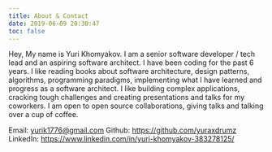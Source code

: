 ```yaml
---
title: About & Contact
date: 2019-06-09 20:30:47
toc: false
---
```

Hey, My name is Yuri Khomyakov.
I am a senior software developer / tech lead and an aspiring software architect. I have been coding for the past 6 years. I like reading books about software architecture, design patterns, algorithms, programming paradigms, implementing what I have learned and progress as a software architect. I like building complex applications, cracking tough challenges and creating presentations and talks for my coworkers. I am open to open source collaborations, giving talks and talking over a cup of coffee.

Email: yurik1776@gmail.com
Github: https://github.com/yuraxdrumz
LinkedIn: https://www.linkedin.com/in/yuri-khomyakov-383278125/
